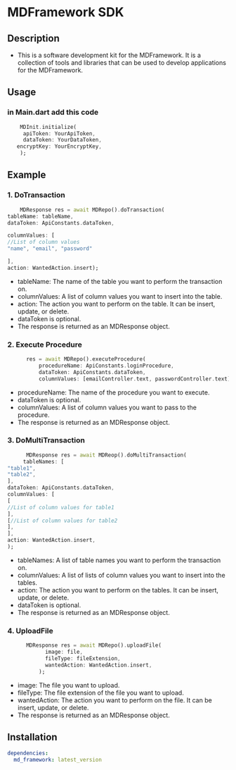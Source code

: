     
  # MDFramework SDK 
  ## Description
  -  This is a software development kit for the MDFramework. It is a collection of tools and libraries that can be used to develop applications for the MDFramework.
  ## Usage 
### in Main.dart add this code
<?code-excerpt "readme_excerpts.dart (Example)"?>
   ```dart
       MDInit.initialize(
        apiToken: YourApiToken,
        dataToken: YourDataToken,
      encryptKey: YourEncryptKey,
       );
```



## Example 


### 1. DoTransaction

```dart
    MDResponse res = await MDRepo().doTransaction(
tableName: tableName,
dataToken: ApiConstants.dataToken,

columnValues: [
//List of column values
"name", "email", "password"

],
action: WantedAction.insert);
  ```
- tableName: The name of the table you want to perform the transaction on.
- columnValues: A list of column values you want to insert into the table.
- action: The action you want to perform on the table. It can be insert, update, or delete.
- dataToken is optional.
- The response is returned as an MDResponse object.


### 2. Execute Procedure


```dart
      res = await MDRepo().executeProcedure(
          procedureName: ApiConstants.loginProcedure,
          dataToken: ApiConstants.dataToken,
          columnValues: [emailController.text, passwordController.text]);
  ```
- procedureName: The name of the procedure you want to execute.
- dataToken is optional.
- columnValues: A list of column values you want to pass to the procedure.
- The response is returned as an MDResponse object.

### 3. DoMultiTransaction

```dart
      MDResponse res = await MDReop().doMultiTransaction(
     tableNames: [
"table1",
"table2",
],
dataToken: ApiConstants.dataToken,
columnValues: [
[
//List of column values for table1
],
[//List of column values for table2
],
],
action: WantedAction.insert,
);
  ```
- tableNames: A list of table names you want to perform the transaction on.
- columnValues: A list of lists of column values you want to insert into the tables.
- action: The action you want to perform on the tables. It can be insert, update, or delete.
- dataToken is optional.
- The response is returned as an MDResponse object.

### 4. UploadFile

```dart
      MDResponse res = await MDRepo().uploadFile(
            image: file,
            fileType: fileExtension,
            wantedAction: WantedAction.insert,
          );
  ```
- image: The file you want to upload.
- fileType: The file extension of the file you want to upload.
- wantedAction: The action you want to perform on the file. It can be insert, update, or delete.
- The response is returned as an MDResponse object.
## Installation
```yaml
dependencies:
  md_framework: latest_version
```

 